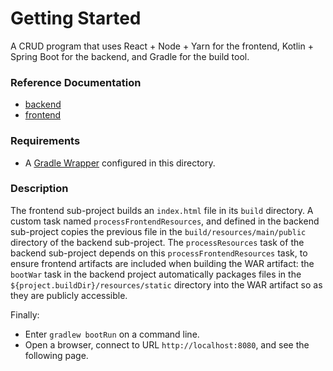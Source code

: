 # Getting Started

A CRUD program that uses React + Node + Yarn for the frontend, Kotlin + Spring Boot for the backend, and Gradle for the build tool.

### Reference Documentation

- [backend][backend-readme]
- [frontend][frontend-readme]

### Requirements

- A [Gradle Wrapper][gradle-wrapper] configured in this directory.

### Description

The frontend sub-project builds an `index.html` file in its `build` directory. A custom task named
`processFrontendResources`, and defined in the backend sub-project copies the previous file in the
`build/resources/main/public` directory of the backend sub-project. The `processResources` task of the backend
sub-project depends on this `processFrontendResources` task, to ensure frontend artifacts are included when building
the WAR artifact: the `bootWar` task in the backend project automatically packages files in the
`${project.buildDir}/resources/static` directory into the WAR artifact so as they are publicly accessible.

Finally:

- Enter `gradlew bootRun` on a command line.
- Open a browser, connect to URL `http://localhost:8080`, and see the following page.

[backend-readme]: <backend/README.md> (Backend README)
[frontend-readme]: <frontend/README.md> (Frontend README)
[gradle-java-plugin]: <https://docs.gradle.org/current/userguide/java_plugin.html> (Gradle Java plugin)
[gradle-spring-boot-plugin]: <https://docs.spring.io/spring-boot/docs/current/gradle-plugin/reference/html/> (Gradle Spring Boot plugin)
[gradle-war-plugin]: <https://docs.gradle.org/current/userguide/war_plugin.html> (Gradle WAR plugin)
[gradle-wrapper]: <https://docs.gradle.org/current/userguide/gradle_wrapper.html> (Gradle Wrapper)
[spring-boot]: <https://spring.io/projects/spring-boot> (Spring Boot)
